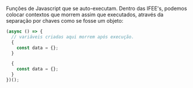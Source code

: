 
Funções de Javascript que se auto-executam. Dentro das IFEE's, podemos colocar contextos que morrem assim que executados, através da separação por chaves como se fosse um objeto:

```javascript
(async () => {
  // variáveis criadas aqui morrem após execução.
  {
    const data = {};
  }

  {
    const data = {};
  }
})();
```